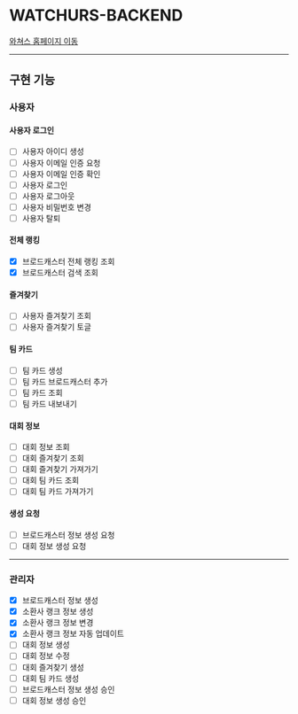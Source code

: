 # WATCHURS-BACKEND

[와쳐스 홈페이지 이동](https://watchurs.com)

---

## 구현 기능

### 사용자

#### 사용자 로그인

- [ ] 사용자 아이디 생성
- [ ] 사용자 이메일 인증 요청
- [ ] 사용자 이메일 인증 확인
- [ ] 사용자 로그인
- [ ] 사용자 로그아웃
- [ ] 사용자 비밀번호 변경
- [ ] 사용자 탈퇴

#### 전체 랭킹

- [x] 브로드캐스터 전체 랭킹 조회
- [x] 브로드캐스터 검색 조회

#### 즐겨찾기

- [ ] 사용자 즐겨찾기 조회
- [ ] 사용자 즐겨찾기 토글

#### 팀 카드

- [ ] 팀 카드 생성
- [ ] 팀 카드 브로드캐스터 추가
- [ ] 팀 카드 조회
- [ ] 팀 카드 내보내기

#### 대회 정보

- [ ] 대회 정보 조회
- [ ] 대회 즐겨찾기 조회
- [ ] 대회 즐겨찾기 가져가기
- [ ] 대회 팀 카드 조회
- [ ] 대회 팀 카드 가져가기

#### 생성 요청

- [ ] 브로드캐스터 정보 생성 요청
- [ ] 대회 정보 생성 요청

---

### 관리자

- [x] 브로드캐스터 정보 생성
- [x] 소환사 랭크 정보 생성
- [x] 소환사 랭크 정보 변경
- [x] 소환사 랭크 정보 자동 업데이트
- [ ] 대회 정보 생성
- [ ] 대회 정보 수정
- [ ] 대회 즐겨찾기 생성
- [ ] 대회 팀 카드 생성
- [ ] 브로드캐스터 정보 생성 승인
- [ ] 대회 정보 생성 승인